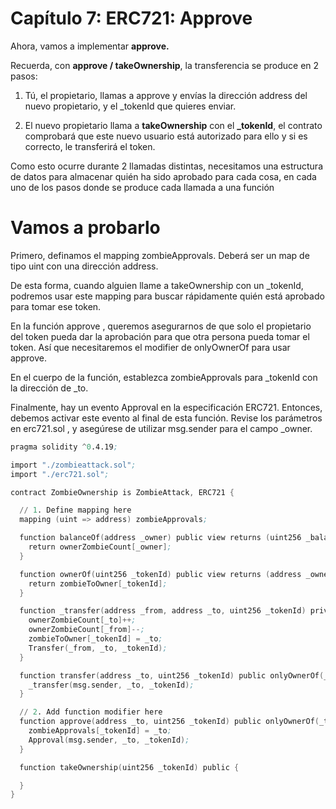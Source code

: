 # Capítulo 7: ERC721: Approve
Ahora, vamos a implementar **approve.**

Recuerda, con **approve / takeOwnership**, la transferencia se produce en 2 pasos:

1. Tú, el propietario, llamas a approve y envías la dirección address del nuevo propietario, y el _tokenId que quieres enviar.

2. El nuevo propietario llama a **takeOwnership** con el **_tokenId**, el contrato comprobará que este nuevo usuario está autorizado para ello y si es correcto, le transferirá el token.

Como esto ocurre durante 2 llamadas distintas, necesitamos una estructura de datos para almacenar quién ha sido aprobado para cada cosa, en cada uno de los pasos donde se produce cada llamada a una función


# Vamos a probarlo

Primero, definamos el mapping zombieApprovals. Deberá ser un map de tipo uint con una dirección address.

De esta forma, cuando alguien llame a takeOwnership con un _tokenId, podremos usar este mapping para buscar rápidamente quién está aprobado para tomar ese token.

En la función approve , queremos asegurarnos de que solo el propietario del token pueda dar la aprobación para que otra persona pueda tomar el token. Así que necesitaremos el modifier de onlyOwnerOf para usar approve.

En el cuerpo de la función, establezca zombieApprovals para _tokenId con la dirección de _to.

Finalmente, hay un evento Approval en la especificación ERC721. Entonces, debemos activar este evento al final de esta función. Revise los parámetros en erc721.sol , y asegúrese de utilizar msg.sender para el campo _owner.


```s
pragma solidity ^0.4.19;

import "./zombieattack.sol";
import "./erc721.sol";

contract ZombieOwnership is ZombieAttack, ERC721 {

  // 1. Define mapping here
  mapping (uint => address) zombieApprovals;

  function balanceOf(address _owner) public view returns (uint256 _balance) {
    return ownerZombieCount[_owner];
  }

  function ownerOf(uint256 _tokenId) public view returns (address _owner) {
    return zombieToOwner[_tokenId];
  }

  function _transfer(address _from, address _to, uint256 _tokenId) private {
    ownerZombieCount[_to]++;
    ownerZombieCount[_from]--;
    zombieToOwner[_tokenId] = _to;
    Transfer(_from, _to, _tokenId);
  }

  function transfer(address _to, uint256 _tokenId) public onlyOwnerOf(_tokenId) {
    _transfer(msg.sender, _to, _tokenId);
  }

  // 2. Add function modifier here
  function approve(address _to, uint256 _tokenId) public onlyOwnerOf(_tokenId) {
    zombieApprovals[_tokenId] = _to;
    Approval(msg.sender, _to, _tokenId);
  }

  function takeOwnership(uint256 _tokenId) public {

  }
}
```